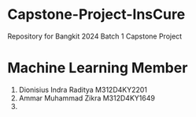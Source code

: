 # Capstone-Project-InsCure
Repository for Bangkit 2024 Batch 1 Capstone Project
# Machine Learning Member
1. Dionisius Indra Raditya M312D4KY2201
2. Ammar Muhammad Zikra M312D4KY1649
3. 
